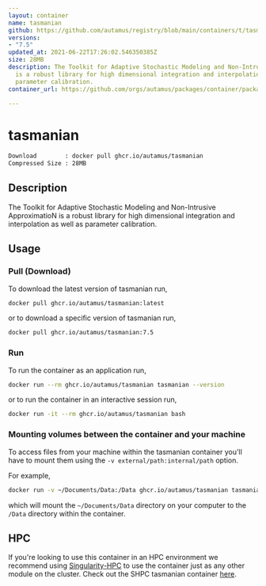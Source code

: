 ```yaml
---
layout: container
name: tasmanian
github: https://github.com/autamus/registry/blob/main/containers/t/tasmanian/spack.yaml
versions:
- "7.5"
updated_at: 2021-06-22T17:26:02.546350385Z
size: 28MB
description: The Toolkit for Adaptive Stochastic Modeling and Non-Intrusive ApproximatioN
  is a robust library for high dimensional integration and interpolation as well as
  parameter calibration.
container_url: https://github.com/orgs/autamus/packages/container/package/tasmanian

---
```

# tasmanian
```bash 
Download        : docker pull ghcr.io/autamus/tasmanian
Compressed Size : 28MB
```

## Description
The Toolkit for Adaptive Stochastic Modeling and Non-Intrusive ApproximatioN is a robust library for high dimensional integration and interpolation as well as parameter calibration.

## Usage
### Pull (Download)
To download the latest version of tasmanian run,

```bash
docker pull ghcr.io/autamus/tasmanian:latest
```

or to download a specific version of tasmanian run,

```bash
docker pull ghcr.io/autamus/tasmanian:7.5
```
### Run
To run the container as an application run,
```bash
docker run --rm ghcr.io/autamus/tasmanian tasmanian --version
```

or to run the container in an interactive session run,
```bash
docker run -it --rm ghcr.io/autamus/tasmanian bash
```

### Mounting volumes between the container and your machine
To access files from your machine within the tasmanian container you'll have to mount them using the `-v external/path:internal/path` option.

For example,
```bash
docker run -v ~/Documents/Data:/Data ghcr.io/autamus/tasmanian tasmanian /Data/myData.csv
```
which will mount the `~/Documents/Data` directory on your computer to the `/Data` directory within the container.

## HPC
If you're looking to use this container in an HPC environment we recommend using [Singularity-HPC](https://singularity-hpc.readthedocs.io) to use the container just as any other module on the cluster. Check out the SHPC tasmanian container [here](https://singularityhub.github.io/singularity-hpc/r/ghcr.io-autamus-tasmanian/).